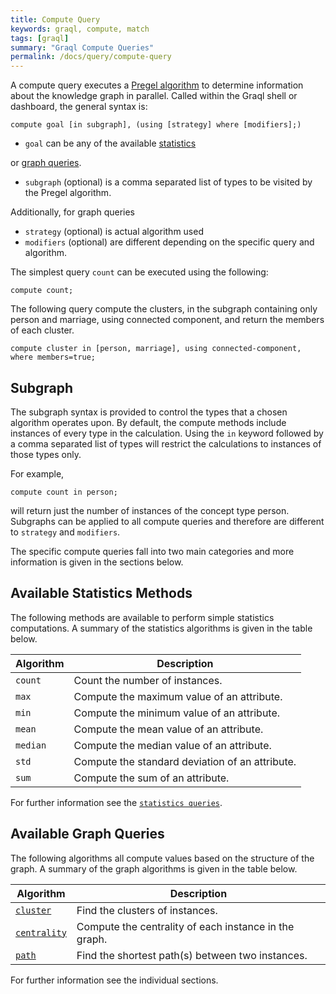 ```yaml
---
title: Compute Query
keywords: graql, compute, match
tags: [graql]
summary: "Graql Compute Queries"
permalink: /docs/query/compute-query
---
```


A compute query executes a [Pregel algorithm](https://www.quora.com/What-are-the-main-concepts-behind-Googles-Pregel)
to determine information about the knowledge graph in parallel.
Called within the Graql shell or dashboard, the general syntax is:

```graql-skip-test
compute goal [in subgraph], (using [strategy] where [modifiers];)
```

* `goal` can be any of the available [statistics](#available-statistics-methods)

or [graph queries](#available-graph-queries).
* `subgraph` (optional) is a comma separated list of types to be visited by the Pregel algorithm.

Additionally, for graph queries

* `strategy` (optional) is actual algorithm used
* `modifiers` (optional) are different depending on the specific query and algorithm.

The simplest query `count` can be executed using the following:

```graql-skip-test
compute count;
```
The following query compute the clusters, in the subgraph containing only person and marriage,
using connected component, and return the members of each cluster.

```graql-test-ignore
compute cluster in [person, marriage], using connected-component, where members=true;
```

## Subgraph

The subgraph syntax is provided to control the types that a chosen algorithm operates upon.
By default, the compute methods include instances of every type in the calculation.
Using the `in` keyword followed by a comma separated list of types will restrict the calculations to instances of those types only.

For example,

```graql-skip-test
compute count in person;
```

will return just the number of instances of the concept type person.
Subgraphs can be applied to all compute queries and therefore are different to `strategy` and `modifiers`.

The specific compute queries fall into two main categories and more information is given in the sections below.

## Available Statistics Methods

The following methods are available to perform simple statistics computations.
A summary of the statistics algorithms is given in the table below.

| Algorithm | Description                                   |
| ----------- | --------------------------------------------- |
|`count`    | Count the number of instances.                        |
| `max`     | Compute the maximum value of an attribute. |
| `min`     | Compute the minimum value of an attribute. |
| `mean`    | Compute the mean value of an attribute.                           |
| `median`  | Compute the median value of an attribute.                           |
| `std`     | Compute the standard deviation of an attribute. |
| `sum`     | Compute the sum of an attribute. |

For further information see the [`statistics queries`](./compute-statistics).

## Available Graph Queries

The following algorithms all compute values based on the structure of the graph.
A summary of the graph algorithms is given in the table below.

| Algorithm | Description                                   |
| ----------- | --------------------------------------------- |
| [`cluster`](./compute-cluster)     | Find the clusters of instances.                        |
| [`centrality`](./compute-centrality)    | Compute the centrality of each instance in the graph. |
| [`path`](./compute-shortest-path)    | Find the shortest path(s) between two instances.                           |


For further information see the individual sections.
